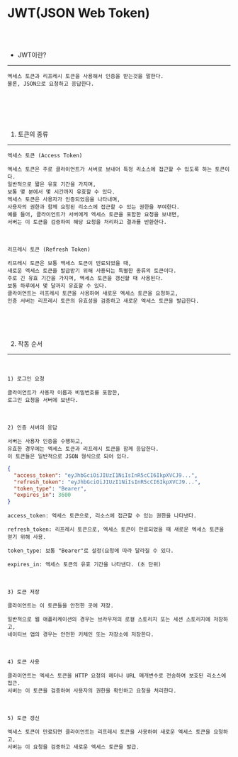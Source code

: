 # JWT(JSON Web Token)

<br />
<br />

* JWT이란?

---

```
엑세스 토큰과 리프레시 토큰을 사용해서 인증을 받는것을 말한다.
물론, JSON으로 요청하고 응답한다.
```

<br />
<br />
<br />
<br />

1. 토큰의 종류
---

```
엑세스 토큰 (Access Token)

엑세스 토큰은 주로 클라이언트가 서버로 보내어 특정 리소스에 접근할 수 있도록 하는 토큰이다.
일반적으로 짧은 유효 기간을 가지며,
보통 몇 분에서 몇 시간까지 유효할 수 있다.
엑세스 토큰은 사용자가 인증되었음을 나타내며,
사용자의 권한과 함께 요청된 리소스에 접근할 수 있는 권한을 부여한다.
예를 들어, 클라이언트가 서버에게 엑세스 토큰을 포함한 요청을 보내면,
서버는 이 토큰을 검증하여 해당 요청을 처리하고 결과를 반환한다.
```

<br />

```
리프레시 토큰 (Refresh Token)

리프레시 토큰은 보통 엑세스 토큰이 만료되었을 때,
새로운 엑세스 토큰을 발급받기 위해 사용되는 특별한 종류의 토큰이다.
주로 긴 유효 기간을 가지며, 엑세스 토큰을 갱신할 때 사용된다.
보통 하루에서 몇 달까지 유효할 수 있다.
클라이언트는 리프레시 토큰을 사용하여 새로운 엑세스 토큰을 요청하고,
인증 서버는 리프레시 토큰의 유효성을 검증하고 새로운 엑세스 토큰을 발급한다.
```

<br />
<br />
<br />

2. 작동 순서
---

<br />

`1) 로그인 요청`

```
클라이언트가 사용자 이름과 비밀번호를 포함한,
로그인 요청을 서버에 보낸다.
```

<br />

`2) 인증 서버의 응답`

```
서버는 사용자 인증을 수행하고,
유효한 경우에는 엑세스 토큰과 리프레시 토큰을 함께 응답한다.
이 토큰들은 일반적으로 JSON 형식으로 되어 있다.
```

```json
{
  "access_token": "eyJhbGciOiJIUzI1NiIsInR5cCI6IkpXVCJ9...",
  "refresh_token": "eyJhbGciOiJIUzI1NiIsInR5cCI6IkpXVCJ9...",
  "token_type": "Bearer",
  "expires_in": 3600
}
```

```
access_token: 엑세스 토큰으로, 리소스에 접근할 수 있는 권한을 나타낸다.

refresh_token: 리프레시 토큰으로, 엑세스 토큰이 만료되었을 때 새로운 엑세스 토큰을 얻기 위해 사용.

token_type: 보통 "Bearer"로 설정(요청에 따라 달라질 수 있다.

expires_in: 엑세스 토큰의 유효 기간을 나타낸다. (초 단위)
```

<br />

`3) 토큰 저장`

```
클라이언트는 이 토큰들을 안전한 곳에 저장.

일반적으로 웹 애플리케이션의 경우는 브라우저의 로컬 스토리지 또는 세션 스토리지에 저장하고,
네이티브 앱의 경우는 안전한 키체인 또는 저장소에 저장한다.
```

<br />

`4) 토큰 사용`

```
클라이언트는 엑세스 토큰을 HTTP 요청의 헤더나 URL 매개변수로 전송하여 보호된 리소스에 접근.
서버는 이 토큰을 검증하여 사용자의 권한을 확인하고 요청을 처리한다.
```

<br />

`5) 토큰 갱신`

```
엑세스 토큰이 만료되면 클라이언트는 리프레시 토큰을 사용하여 새로운 엑세스 토큰을 요청하고,
서버는 이 요청을 검증하고 새로운 엑세스 토큰을 발급.
```
